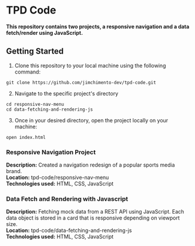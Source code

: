 # TPD Code

**This repository contains two projects, a responsive navigation and a data fetch/render using JavaScript.**

## Getting Started

1. Clone this repository to your local machine using the following command:

```
git clone https://github.com/jimchimento-dev/tpd-code.git
```

2. Navigate to the specific project's directory

```
cd responsive-nav-menu
cd data-fetching-and-rendering-js
```

3. Once in your desired directory, open the project locally on your machine:

```
open index.html
```

### Responsive Navigation Project

**Description:** Created a navigation redesign of a popular sports media brand. <br />
**Location:** tpd-code/responsive-nav-menu <br />
**Technologies used:** HTML, CSS, JavaScript <br />

### Data Fetch and Rendering with Javascript

**Description:** Fetching mock data from a REST API using JavaScript. Each data object is stored in a card that is responsive depending on viewport size. <br />
**Location:** tpd-code/data-fetching-and-rendering-js <br />
**Technologies used:** HTML, CSS, JavaScript <br />
